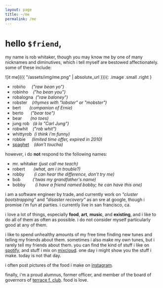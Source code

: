 ```yaml
---
layout: page
title: ~/me
permalink: /me
---
```


# hello `$friend`,

my name is rob whitaker, though you may know me by one of many nicknames and diminutives, which i tell myself are bestowed affectionately. some of these include:

![it me]({{ "/assets/img/me.png" | absolute_url }}){: .image .small .right }

 - robiño &nbsp;&nbsp;&nbsp;&nbsp;*("raw bean yo")*
 - robinho &nbsp;&nbsp;&nbsp;*("ho bean you")*
 - robalogna &nbsp;*("raw baloney")*
 - robster &nbsp;&nbsp;&nbsp;*(rhymes with "lobster" or "mobster")*
 - bert &nbsp;&nbsp;&nbsp;&nbsp;&nbsp;&nbsp;*(companion of Ernie)*
 - berto     &nbsp;&nbsp;&nbsp;&nbsp;&nbsp;*("bear toe")*
 - bear &nbsp;&nbsp;&nbsp;&nbsp;&nbsp;&nbsp;*(no toes)*
 - jung rob  &nbsp;&nbsp;*(à la "Carl Jung")*
 - robwhit   &nbsp;&nbsp;&nbsp;*("rob whit")*
 - whittyrob &nbsp;*(i think i'm funny)*
 - robbie    &nbsp;&nbsp;&nbsp;&nbsp;*(limited time offer, expired in 2010)*
 - [spaghet](https://www.youtube.com/watch?v=5wLIhRXwFfI) &nbsp;&nbsp;&nbsp;*(don't toucha)*

however, i do **not** respond to the following names:
 - mr. whitaker *(just call me teach)*
 - robert &nbsp;&nbsp;&nbsp;&nbsp;&nbsp;&nbsp;*(what, am i in trouble?)*
 - robby &nbsp;&nbsp;&nbsp;&nbsp;&nbsp;&nbsp;&nbsp;*(i can hear the difference, don't try me)*
 - bob &nbsp;&nbsp;&nbsp;&nbsp;&nbsp;&nbsp;&nbsp;&nbsp;&nbsp;*('twas my grandfather's name)*
 - bobby &nbsp;&nbsp;&nbsp;&nbsp;&nbsp;&nbsp;&nbsp;*(i have a friend named bobby; he can have this one)*

i am a software engineer by trade, and currently work on *"cluster bootstrapping"* and *"disaster recovery"* as an sre at google, though i promise i'm fun at parties. i currently live in san francisco, ca.

i love a lot of things, especially **food**, **art**, **music**, and **existing**, and i like to do all of them as often as possible. i do not consider myself particularly good at any of them.  

i like to spend unhealthy amounts of my free time finding new tunes and telling my friends about them.  sometimes i also make my own tunes, but i rarely tell my friends about them.  you can find the kind of stuff i like on [spotify](https://open.spotify.com/user/rwhitaker2), and stuff i mix on [mixcloud](https://mixcloud.com/rob-whitaker-2).  one day i might show you the stuff i make. today is not that day.

i often post pictures of the food i make on [instagram](https://instagram.com/whittyrob).



finally, i'm a proud alumnus, former officer, and member of the board of governors of [terrace f. club](https://princetonterraceclub.org/).  food is love.


